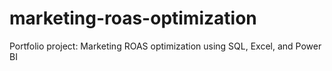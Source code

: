 # marketing-roas-optimization
Portfolio project: Marketing ROAS optimization using SQL, Excel, and Power BI

